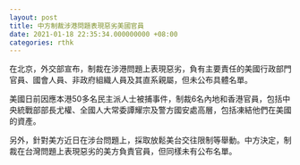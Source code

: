 ```yaml
---
layout: post
title: 中方制裁涉港問題表現惡劣美國官員
date: 2021-01-18 22:35:34.000000000 +08:00
categories: rthk
---
```


在北京，外交部宣布，制裁在涉港問題上表現惡劣，負有主要責任的美國行政部門官員、國會人員、非政府組織人員及其直系親屬，但未公布具體名單。

美國日前因應本港50多名民主派人士被捕事件，制裁6名內地和香港官員，包括中央統戰部部長尤權、全國人大常委譚耀宗及警方國安處高層，包括凍結他們在美國的資產。

另外，針對美方近日在涉台問題上，採取放鬆美台交往限制等舉動。中方決定，制裁在台灣問題上表現惡劣的美方負責官員，但同樣未有公布名單。
